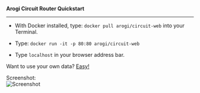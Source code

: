 <b>Arogi Circuit Router Quickstart</b>
<hr />

- With Docker installed, type: `docker pull arogi/circuit-web` into your Terminal.

- Type: `docker run -it -p 80:80 arogi/circuit-web`

- Type `localhost` in your browser address bar.

Want to use your own data? [Easy!](https://github.com/arogi/circuit-web/blob/master/README.md)  

Screenshot:  
![Screenshot](https://raw.githubusercontent.com/arogi/circuit-web/master/images/quickstart-screenshot.png)

